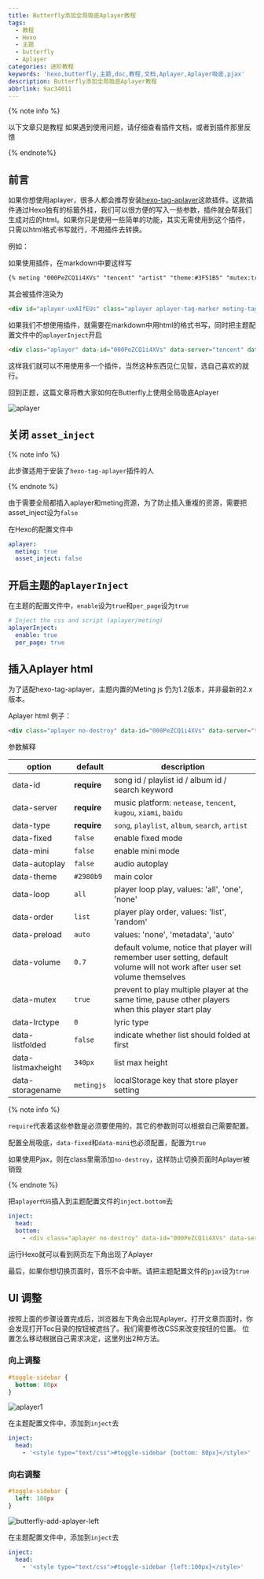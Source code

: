 ```yaml
---
title: Butterfly添加全局吸底Aplayer教程
tags:
  - 教程
  - Hexo
  - 主题
  - butterfly
  - Aplayer
categories: 进阶教程
keywords: 'hexo,butterfly,主题,doc,教程,文档,Aplayer,Aplayer吸底,pjax'
description: Butterfly添加全局吸底Aplayer教程
abbrlink: 9ac34011
---
```


{% note info %}

以下文章只是教程
如果遇到使用问题，请仔细查看插件文档，或者到插件那里反馈

{% endnote%}
## 前言

如果你想使用aplayer，很多人都会推荐安装[hexo-tag-aplayer](https://github.com/MoePlayer/hexo-tag-aplayer)这款插件。这款插件通过Hexo独有的标籤外挂，我们可以很方便的写入一些参数，插件就会帮我们生成对应的html。如果你只是使用一些简单的功能，其实无需使用到这个插件，只需以html格式书写就行，不用插件去转换。

例如：

如果使用插件，在markdown中要这样写

```markdown
{% meting "000PeZCQ1i4XVs" "tencent" "artist" "theme:#3F51B5" "mutex:true" "preload:auto" %}
```

其会被插件渲染为

```html
<div id="aplayer-uxAIfEUs" class="aplayer aplayer-tag-marker meting-tag-marker" data-id="000PeZCQ1i4XVs" data-server="tencent" data-type="artist" data-mode="circulation" data-autoplay="false" data-mutex="true" data-listmaxheight="340px" data-preload="auto" data-theme="#3F51B5"></div>
```

如果我们不想使用插件，就需要在markdown中用html的格式书写，同时把主题配置文件中的`aplayerInject`开启

```markdown
<div class="aplayer" data-id="000PeZCQ1i4XVs" data-server="tencent" data-type="artist" data-mutex="true" data-preload="auto" data-theme="#3F51B5"></div>
```

这样我们就可以不用使用多一个插件，当然这种东西见仁见智，选自己喜欢的就行。

回到正题，这篇文章将教大家如何在Butterfly上使用全局吸底Aplayer

![aplayer](https://cdn.jsdelivr.net/gh/jerryc127/CDN/img/butterfly-aplayer-xidi.gif)

## 关闭 `asset_inject`

{% note info %}

此步骤适用于安装了`hexo-tag-aplayer`插件的人

{% endnote %}



由于需要全局都插入aplayer和meting资源，为了防止插入重複的资源，需要把asset_inject设为`false`

在Hexo的配置文件中

```yaml
aplayer:
  meting: true
  asset_inject: false
```

## 开启主题的`aplayerInject`

在主题的配置文件中，`enable`设为`true`和`per_page`设为`true`

```yaml
# Inject the css and script (aplayer/meting)
aplayerInject:
  enable: true
  per_page: true
```

## 插入Aplayer html

为了适配hexo-tag-aplayer，主题内置的Meting js 仍为1.2版本，并非最新的2.x版本。

Aplayer html 例子：

```markdown
<div class="aplayer no-destroy" data-id="000PeZCQ1i4XVs" data-server="tencent" data-type="artist" data-fixed="true" data-mini="true" data-listFolded="false" data-order="random" data-preload="none" data-autoplay="true" muted></div>
```

参数解释

| option             | default     | description                                                                                                                  |
| ------------------ | ----------- | ---------------------------------------------------------------------------------------------------------------------------- |
| data-id            | **require** | song id / playlist id / album id / search keyword                                                                            |
| data-server        | **require** | music platform: `netease`, `tencent`, `kugou`, `xiami`, `baidu`                                                              |
| data-type          | **require** | `song`, `playlist`, `album`, `search`, `artist`                                                                              |
| data-fixed         | `false`     | enable fixed mode                                                                                                            |
| data-mini          | `false`     | enable mini mode                                                                                                             |
| data-autoplay      | `false`     | audio autoplay                                                                                                               |
| data-theme         | `#2980b9`   | main color                                                                                                                   |
| data-loop          | `all`       | player loop play, values: 'all', 'one', 'none'                                                                               |
| data-order         | `list`      | player play order, values: 'list', 'random'                                                                                  |
| data-preload       | `auto`      | values: 'none', 'metadata', 'auto'                                                                                           |
| data-volume        | `0.7`       | default volume, notice that player will remember user setting, default volume will not work after user set volume themselves |
| data-mutex         | `true`      | prevent to play multiple player at the same time, pause other players when this player start play                            |
| data-lrctype       | `0`         | lyric type                                                                                                                   |
| data-listfolded    | `false`     | indicate whether list should folded at first                                                                                 |
| data-listmaxheight | `340px`     | list max height                                                                                                              |
| data-storagename   | `metingjs`  | localStorage key that store player setting                                                                                   |

{% note info %}

`require`代表着这些参数是必须要使用的，其它的参数则可以根据自己需要配置。

配置全局吸底，`data-fixed`和`data-mini`也必须配置，配置为`true`

如果使用Pjax，则在class里需添加`no-destroy`，这样防止切换页面时Aplayer被销毁

{% endnote %}

把`aplayer代码`插入到主题配置文件的`inject.bottom`去

```yaml
inject:
  head:
  bottom:
    - <div class="aplayer no-destroy" data-id="000PeZCQ1i4XVs" data-server="tencent" data-type="artist" data-fixed="true" data-mini="true" data-listFolded="false" data-order="random" data-preload="none" data-autoplay="true" muted></div>
```

运行Hexo就可以看到网页左下角出现了Aplayer

最后，如果你想切换页面时，音乐不会中断。请把主题配置文件的`pjax`设为`true`

## UI 调整

按照上面的步骤设置完成后，浏览器左下角会出现Aplayer。打开文章页面时，你会发现打开Toc目录的按钮被遮挡了。我们需要修改CSS来改变按钮的位置。
位置怎么移动根据自己需求决定，这里列出2种方法。

### 向上调整

```css
#toggle-sidebar {
  bottom: 80px
}
```

![aplayer1](https://cdn.jsdelivr.net/gh/jerryc127/CDN/img/butterfly-add-aplayer-css-bottom.gif)

在主题配置文件中，添加到`inject`去

```yaml
inject:
  head:
    - '<style type="text/css">#toggle-sidebar {bottom: 80px}</style>'
```

### 向右调整

```css
#toggle-sidebar {
  left: 100px
}
```

![butterfly-add-aplayer-left](https://cdn.jsdelivr.net/gh/jerryc127/CDN/img/butterfly-add-aplayer-left.gif)

在主题配置文件中，添加到`inject`去

```yaml
inject:
  head:
    - '<style type="text/css">#toggle-sidebar {left:100px}</style>'
```


